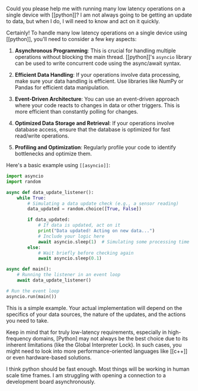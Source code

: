 
Could you please help me with running many low latency operations on a single device with [[python]]? I am not always going to be getting an update to data, but when I do, I will need to know and act on it quickly.



Certainly! To handle many low latency operations on a single device using [[python]], you'll need to consider a few key aspects:

1. **Asynchronous Programming**: This is crucial for handling multiple operations without blocking the main thread. [[python]]'s `asyncio` library can be used to write concurrent code using the async/await syntax.

2. **Efficient Data Handling**: If your operations involve data processing, make sure your data handling is efficient. Use libraries like NumPy or Pandas for efficient data manipulation.

3. **Event-Driven Architecture**: You can use an event-driven approach where your code reacts to changes in data or other triggers. This is more efficient than constantly polling for changes.

4. **Optimized Data Storage and Retrieval**: If your operations involve database access, ensure that the database is optimized for fast read/write operations.

5. **Profiling and Optimization**: Regularly profile your code to identify bottlenecks and optimize them.

Here's a basic example using `[[asyncio]]`:

```python
import asyncio
import random

async def data_update_listener():
    while True:
        # Simulating a data update check (e.g., a sensor reading)
        data_updated = random.choice([True, False])

        if data_updated:
            # If data is updated, act on it
            print("Data updated! Acting on new data...")
            # Include your logic here
            await asyncio.sleep(1)  # Simulating some processing time
        else:
            # Wait briefly before checking again
            await asyncio.sleep(0.1)

async def main():
    # Running the listener in an event loop
    await data_update_listener()

# Run the event loop
asyncio.run(main())
```

This is a simple example. Your actual implementation will depend on the specifics of your data sources, the nature of the updates, and the actions you need to take.

Keep in mind that for truly low-latency requirements, especially in high-frequency domains, [Python] may not always be the best choice due to its inherent limitations (like the Global Interpreter Lock). In such cases, you might need to look into more performance-oriented languages like [[c++]] or even hardware-based solutions.


I think python should be fast enough. Most things will be working in human scale time frames. I am struggling with opening a connection to a development board asynchronously.